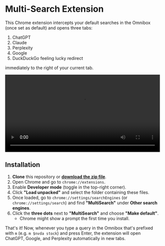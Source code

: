 # Multi-Search Extension

This Chrome extension intercepts your default searches in the Omnibox (once set as default) and opens three tabs:

1. ChatGPT
2. Claude
3. Perplexity
4. Google
5. DuckDuckGo feeling lucky redirect

immediately to the right of your current tab.

<video width="100%" controls>
  <source src="https://uwirpkasyoaovnbonjzj.supabase.co/storage/v1/object/public/action_demos/multi-search-demo.mov?t=2025-01-19T10%3A56%3A30.928Z" type="video/quicktime">
  Your browser does not support the video tag.
</video>

## Installation

1. **Clone** this repository or [**download the zip file**](./multi-search.zip).
2. Open Chrome and go to `chrome://extensions`.
3. Enable **Developer mode** (toggle in the top-right corner).
4. Click **"Load unpacked"** and select the folder containing these files.
5. Once loaded, go to `chrome://settings/searchEngines` (or `chrome://settings/search`)
   and find **"MultiSearch"** under **Other search engines**.
6. Click the **three dots** next to **"MultiSearch"** and choose **"Make default"**.
   - Chrome might show a prompt the first time you install.

That's it! Now, whenever you type a query in the Omnibox that's prefixed with `m` (e.g. `m $nvda stock`) and press Enter,
the extension will open ChatGPT, Google, and Perplexity automatically in new tabs.
